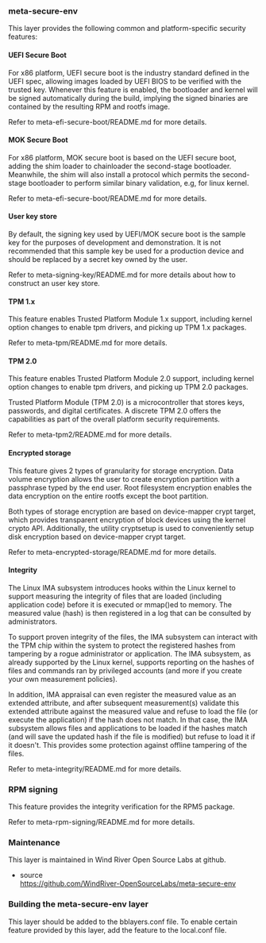 ### meta-secure-env
This layer provides the following common and platform-specific security
features:

#### UEFI Secure Boot
For x86 platform, UEFI secure boot is the industry standard defined in the
UEFI spec, allowing images loaded by UEFI BIOS to be verified with the trusted
key. Whenever this feature is enabled, the bootloader and kernel will be
signed automatically during the build, implying the signed binaries are
contained by the resulting RPM and rootfs image.

Refer to meta-efi-secure-boot/README.md for more details.

#### MOK Secure Boot
For x86 platform, MOK secure boot is based on the UEFI secure boot, adding
the shim loader to chainloader the second-stage bootloader. Meanwhile,
the shim will also install a protocol which permits the second-stage bootloader
to perform similar binary validation, e.g, for linux kernel.

Refer to meta-efi-secure-boot/README.md for more details.

#### User key store
By default, the signing key used by UEFI/MOK secure boot is the sample key for
the purposes of development and demonstration. It is not recommended that
this sample key be used for a production device and should be replaced by
a secret key owned by the user. 

Refer to meta-signing-key/README.md for more details about how to construct an
user key store.

#### TPM 1.x
This feature enables Trusted Platform Module 1.x support, including
kernel option changes to enable tpm drivers, and picking up TPM 1.x packages.

Refer to meta-tpm/README.md for more details.

#### TPM 2.0
This feature enables Trusted Platform Module 2.0 support, including
kernel option changes to enable tpm drivers, and picking up TPM 2.0 packages.

Trusted Platform Module (TPM 2.0) is a microcontroller that stores keys,
passwords, and digital certificates. A discrete TPM 2.0 offers the
capabilities as part of the overall platform security requirements.

Refer to meta-tpm2/README.md for more details.

#### Encrypted storage
This feature gives 2 types of granularity for storage encryption. Data volume
encryption allows the user to create encryption partition with a passphrase
typed by the end user. Root filesystem encryption enables the data encryption on
the entire rootfs except the boot partition.

Both types of storage encryption are based on device-mapper crypt target,
which provides transparent encryption of block devices using the kernel crypto
API. Additionally, the utility cryptsetup is used to conveniently setup disk
encryption based on device-mapper crypt target.

Refer to meta-encrypted-storage/README.md for more details.

#### Integrity
The Linux IMA subsystem introduces hooks within the Linux kernel to support
measuring the integrity of files that are loaded (including application code)
before it is executed or mmap()ed to memory. The measured value (hash) is then
registered in a log that can be consulted by administrators.

To support proven integrity of the files, the IMA subsystem can interact with
the TPM chip within the system to protect the registered hashes from tampering
by a rogue administrator or application. The IMA subsystem, as already
supported by the Linux kernel, supports reporting on the hashes of files and
commands ran by privileged accounts (and more if you create your own
measurement policies).

In addition, IMA appraisal can even register the measured value as an extended
attribute, and after subsequent measurement(s) validate this extended attribute
against the measured value and refuse to load the file (or execute the
application) if the hash does not match. In that case, the IMA subsystem allows
files and applications to be loaded if the hashes match (and will save the
updated hash if the file is modified) but refuse to load it if it doesn't. This
provides some protection against offline tampering of the files.

Refer to meta-integrity/README.md for more details.

### RPM signing
This feature provides the integrity verification for the RPM5 package.

Refer to meta-rpm-signing/README.md for more details.

### Maintenance
This layer is maintained in Wind River Open Source Labs at github.
- source  
  https://github.com/WindRiver-OpenSourceLabs/meta-secure-env

### Building the meta-secure-env layer
This layer should be added to the bblayers.conf file. To enable certain
feature provided by this layer, add the feature to the local.conf file. 
